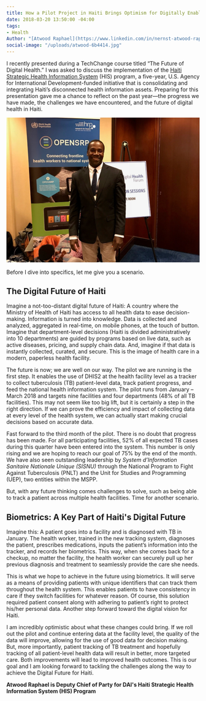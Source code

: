 ```yaml
---
title: How a Pilot Project in Haiti Brings Optimism for Digitally Enabled Health System
date: 2018-03-20 13:50:00 -04:00
tags:
- Health
Author: "[Atwood Raphael](https://www.linkedin.com/in/nernst-atwood-raphael-5a46ba6a/)"
social-image: "/uploads/atwood-6b4414.jpg"
---
```


I recently presented during a TechChange course titled “The Future of Digital Health.” I was asked to discuss the implementation of the [Haiti Strategic Health Information System](https://www.dai.com/our-work/projects/haiti-strategic-health-information-system-his-program) (HIS) program, a five-year, U.S. Agency for International Development-funded initiative that is consolidating and integrating Haiti’s disconnected health information assets. Preparing for this presentation gave me a chance to reflect on the past year—the progress we have made, the challenges we have encountered, and the future of digital health in Haiti.

<!--more-->

![atwood.jpg](/uploads/atwood.jpg)

Before I dive into specifics, let me give you a scenario.

## The Digital Future of Haiti

Imagine a not-too-distant digital future of Haiti: A country where the Ministry of Health of Haiti has access to all health data to ease decision-making. Information is turned into knowledge. Data is collected and analyzed, aggregated in real-time, on mobile phones, at the touch of button. Imagine that department-level decisions (Haiti is divided administratively into 10 departments) are guided by programs based on live data, such as active diseases, pricing, and supply chain data. And, imagine if that data is instantly collected, curated, and secure. This is the image of health care in a modern, paperless health facility.

The future is now; we are well on our way. The pilot we are running is the first step. It enables the use of DHIS2 at the health facility level as a tracker to collect tuberculosis (TB) patient-level data, track patient progress, and feed the national health information system. The pilot runs from January – March 2018 and targets nine facilities and four departments (48% of all TB facilities). This may not seem like too big lift, but it is certainly a step in the right direction. If we can prove the efficiency and impact of collecting data at every level of the health system, we can actually start making crucial decisions based on accurate data.

Fast forward to the third month of the pilot. There is no doubt that progress has been made. For all participating facilities, 52% of all expected TB cases during this quarter have been entered into the system. This number is only rising and we are hoping to reach our goal of 75% by the end of the month. We have also seen outstanding leadership by *System d’Information Sanitaire Nationale Unique (SISNU)* through the National Program to Fight Against Tuberculosis (PNLT) and the Unit for Studies and Programming (UEP), two entities within the MSPP.

But, with any future thinking comes challenges to solve, such as being able to track a patient across multiple health facilities. Time for another scenario.

## Biometrics: A Key Part of Haiti's Digital Future

Imagine this: A patient goes into a facility and is diagnosed with TB in January. The health worker, trained in the new tracking system, diagnoses the patient, prescribes medications, inputs the patient’s information into the tracker, and records her biometrics. This way, when she comes back for a checkup, no matter the facility, the health worker can securely pull up her previous diagnosis and treatment to seamlessly provide the care she needs.

This is what we hope to achieve in the future using biometrics. It will serve as a means of providing patients with unique identifiers that can track them throughout the health system. This enables patients to have consistency in care if they switch facilities for whatever reason. Of course, this solution required patient consent along with adhering to patient’s right to protect his/her personal data. Another step forward toward the digital vision for Haiti.

I am incredibly optimistic about what these changes could bring. If we roll out the pilot and continue entering data at the facility level, the quality of the data will improve, allowing for the use of good data for decision making. But, more importantly, patient tracking of TB treatment and hopefully tracking of all patient-level health data will result in better, more targeted care. Both improvements will lead to improved health outcomes. This is our goal and I am looking forward to tackling the challenges along the way to achieve the Digital Future for Haiti.

**Atwood Raphael is Deputy Chief of Party for DAI's Haiti Strategic Health Information System (HIS) Program**